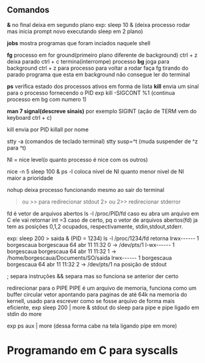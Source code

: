 ## Comandos

**&** no final deixa em segundo plano exp: sleep 10 & (deixa processo rodar mas inicia prompt novo executando sleep em 2 plano)

**jobs** mostra programas que foram inciados naquele shell

**fg** processo em for ground(primeiro plano diferente de background)
ctrl + z deixa parado
ctrl + c termina(interrompe) processo
**bg** joga para background
ctrl + z para processo para voltar a rodar faça fg tirando do parado
programa que esta em background não consegue ler do terminal

**ps** verifica estado dos processos ativos em forma de lista
**kill** envia um sinal para o processo fornecendo o PID
exp kill -SIGCONT %1 (continua processo em bg com numero 1)

**man 7 signal(descreve sinais)**
por exemplo SIGINT (ação de TERM vem do keyboard ctrl + c)

kill envia por PID
killall por nome

stty -a (comandos de teclado terminal)
stty susp=^t (muda suspender de ^z para ^t)

NI = nice level(o quanto processo é nice com os outros)

nice -n 5 sleep 100 &
ps -l
coloca nivel de NI
quanto menor nivel de NI maior a prioridade

nohup deixa processo funcionando mesmo ao sair do terminal

> ou >> para redirecionar stdout
> 2> ou 2>> redirecionar stderror

fd é vetor de arquivos abertos
ls -l /proc/PID/fd
caso eu abra um arquivo em C ele vai retornar int =3 caso de certo, pq o vetor de arquivos abertos(fd) ja tem as posições 0,1,2 ocupados, respectivamente, stdin,stdout,stderr.

exp:
sleep 200 > saida & (PID = 1234)
ls -l /proc/1234/fd
retorna
lrwx------ 1 borgescaua borgescaua 64 abr 11 11:32 0 -> /dev/pts/1
l-wx------ 1 borgescaua borgescaua 64 abr 11 11:32 1 -> /home/borgescaua/Documents/SO/saida
lrwx------ 1 borgescaua borgescaua 64 abr 11 11:32 2 -> /dev/pts/1
na posição de stdout

; separa instruções
&& separa mas so funciona se anterior der certo

redirecionar para o PIPE
PIPE é um arquivo de memoria, funciona como um buffer circular vetor apontando para paginas de até 64k na memoria do kernell, usado para escrever como se fosse arquivo de forma mais eficiente, exp
sleep 200 | more &
stdout do sleep para pipe e pipe ligado em stdin do more

exp ps aux | more (dessa forma cabe na tela ligando pipe em more)

# Programando em C para syscalls
